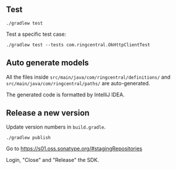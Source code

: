 ## Test

```
./gradlew test
```

Test a specific test case:

```
./gradlew test --tests com.ringcentral.OkHttpClientTest
```

## Auto generate models

All the files inside `src/main/java/com/ringcentral/definitions/` and `src/main/java/com/ringcentral/paths/` are
auto-generated.

The generated code is formatted by IntelliJ IDEA.

## Release a new version

Update version numbers in `build.gradle`.

```
./gradlew publish
```

Go to https://s01.oss.sonatype.org/#stagingRepositories

Login, "Close" and "Release" the SDK.
